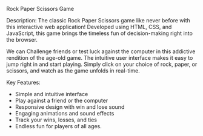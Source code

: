 Rock Paper Scissors Game

Description:
The classic Rock Paper Scissors game like never before with this interactive web application! Developed using HTML, CSS, and JavaScript, this game brings the timeless fun of decision-making right into the browser.

We can Challenge friends or test luck against the computer in this addictive rendition of the age-old game. The intuitive user interface makes it easy to jump right in and start playing. Simply click on your choice of rock, paper, or scissors, and watch as the game unfolds in real-time.

Key Features:
- Simple and intuitive interface
- Play against a friend or the computer
- Responsive design with win and lose sound
- Engaging animations and sound effects
- Track your wins, losses, and ties
- Endless fun for players of all ages.
